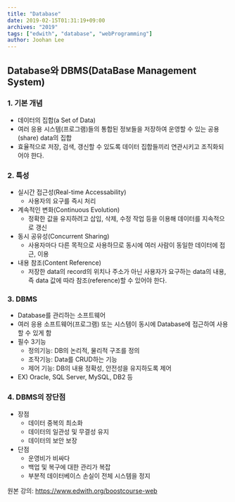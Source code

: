 ```yaml
---
title: "Database"
date: 2019-02-15T01:31:19+09:00
archives: "2019"
tags: ["edwith", "database", "webProgramming"]
author: Joohan Lee
---
```


## Database와 DBMS(DataBase Management System)

### 1. 기본 개념

- 데이터의 집합(a Set of Data)
- 여러 응용 시스템(프로그램)들의 통합된 정보들을 저장하여 운영할 수 있는 공용(share) data의 집합
- 효율적으로 저장, 검색, 갱신할 수 있도록 데이터 집합들끼리 연관시키고 조직화되어야 한다.

### 2. 특성

- 실시간 접근성(Real-time Accessability)
  - 사용자의 요구를 즉시 처리
- 계속적인 변화(Continuous Evolution)
  - 정확한 값을 유지하려고 삽입, 삭제, 수정 작업 등을 이용해 데이터를 지속적으로 갱신
- 동시 공유성(Concurrent Sharing)
  - 사용자마다 다른 목적으로 사용하므로 동시에 여러 사람이 동일한 데이터에 접근, 이용
- 내용 참조(Content Reference)
  - 저장한 data의 record의 위치나 주소가 아닌 사용자가 요구하는 data의  내용, 즉 data 값에 따라 참조(reference)할 수 있어야 한다.

### 3. DBMS

- Database를 관리하는 소프트웨어
- 여러 응용 소프트웨어(프로그램) 또는 시스템이 동시에 Database에 접근하여 사용할 수 있게 함
- 필수 3기능
  - 정의기능: DB의 논리적, 물리적 구조를 정의
  - 조작기능: Data를 CRUD하는 기능
  - 제어 기능: DB의 내용 정확성, 안전성을 유지하도록 제어
- EX) Oracle, SQL Server, MySQL, DB2 등

### 4. DBMS의 장단점

- 장점
  - 데이터 중복의 최소화
  - 데이터의 일관성 및 무결성 유지
  - 데이터의 보안 보장
- 단점
  - 운영비가 비싸다
  - 백업 및 복구에 대한 관리가 복잡
  - 부분적 데이터베이스 손실이 전체 시스템을 정지

원본 강의: https://www.edwith.org/boostcourse-web

